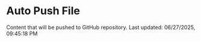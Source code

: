 # Auto Push File

Content that will be pushed to GitHub repository.
Last updated: 06/27/2025, 09:45:18 PM